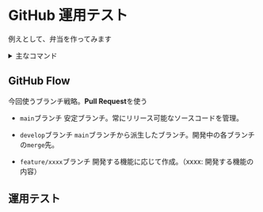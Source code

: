 # GitHub 運用テスト
例えとして、弁当を作ってみます

<details><summary>主なコマンド</summary>

#### リポジトリをクローン
```
git clone {リポジトリのurl}
```

#### 作業ブランチを作って切り替え
```
git checkout -b {作りたいブランチ名（feature/xxxx）}
```
- ブランチ作成だけ
    `git branch {作りたいブランチ名（feature/xxxx）}`
- ブランチの切り替え：
    `git chekuout {作りたいブランチ名（feature/xxxx）}`

</details>

## GitHub Flow
今回使うブランチ戦略。**Pull Request**を使う

* `main`ブランチ
    安定ブランチ。常にリリース可能なソースコードを管理。    

* `develop`ブランチ
	`main`ブランチから派生したブランチ。開発中の各ブランチの`merge`先。

* `feature/xxxx`ブランチ
    開発する機能に応じて作成。（xxxx: 開発する機能の内容）

## 運用テスト
